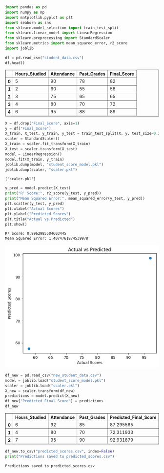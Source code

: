 ```python
import pandas as pd
import numpy as np
import matplotlib.pyplot as plt
import seaborn as sns
from sklearn.model_selection import train_test_split
from sklearn.linear_model import LinearRegression
from sklearn.preprocessing import StandardScaler
from sklearn.metrics import mean_squared_error, r2_score
import joblib
```


```python
df = pd.read_csv("student_data.csv")
df.head()
```




<div>
<style scoped>
    .dataframe tbody tr th:only-of-type {
        vertical-align: middle;
    }

    .dataframe tbody tr th {
        vertical-align: top;
    }

    .dataframe thead th {
        text-align: right;
    }
</style>
<table border="1" class="dataframe">
  <thead>
    <tr style="text-align: right;">
      <th></th>
      <th>Hours_Studied</th>
      <th>Attendance</th>
      <th>Past_Grades</th>
      <th>Final_Score</th>
    </tr>
  </thead>
  <tbody>
    <tr>
      <th>0</th>
      <td>5</td>
      <td>90</td>
      <td>78</td>
      <td>82</td>
    </tr>
    <tr>
      <th>1</th>
      <td>2</td>
      <td>60</td>
      <td>55</td>
      <td>58</td>
    </tr>
    <tr>
      <th>2</th>
      <td>3</td>
      <td>75</td>
      <td>65</td>
      <td>65</td>
    </tr>
    <tr>
      <th>3</th>
      <td>4</td>
      <td>80</td>
      <td>70</td>
      <td>72</td>
    </tr>
    <tr>
      <th>4</th>
      <td>6</td>
      <td>95</td>
      <td>88</td>
      <td>89</td>
    </tr>
  </tbody>
</table>
</div>




```python
X = df.drop("Final_Score", axis=1)
y = df["Final_Score"]
X_train, X_test, y_train, y_test = train_test_split(X, y, test_size=0.2, random_state=42)
scaler = StandardScaler()
X_train = scaler.fit_transform(X_train)
X_test = scaler.transform(X_test)
model = LinearRegression()
model.fit(X_train, y_train)
joblib.dump(model, "student_score_model.pkl")
joblib.dump(scaler, "scaler.pkl")
```




    ['scaler.pkl']




```python
y_pred = model.predict(X_test)
print("R² Score:", r2_score(y_test, y_pred))
print("Mean Squared Error:", mean_squared_error(y_test, y_pred))
plt.scatter(y_test, y_pred)
plt.xlabel("Actual Scores")
plt.ylabel("Predicted Scores")
plt.title("Actual vs Predicted")
plt.show()
```

    R² Score: 0.9962985504603445
    Mean Squared Error: 1.4074761874539978
    


    
![png](output_3_1.png)
    



```python
df_new = pd.read_csv("new_student_data.csv")
model = joblib.load("student_score_model.pkl")
scaler = joblib.load("scaler.pkl")
X_new = scaler.transform(df_new)
predictions = model.predict(X_new)
df_new["Predicted_Final_Score"] = predictions
df_new
```




<div>
<style scoped>
    .dataframe tbody tr th:only-of-type {
        vertical-align: middle;
    }

    .dataframe tbody tr th {
        vertical-align: top;
    }

    .dataframe thead th {
        text-align: right;
    }
</style>
<table border="1" class="dataframe">
  <thead>
    <tr style="text-align: right;">
      <th></th>
      <th>Hours_Studied</th>
      <th>Attendance</th>
      <th>Past_Grades</th>
      <th>Predicted_Final_Score</th>
    </tr>
  </thead>
  <tbody>
    <tr>
      <th>0</th>
      <td>6</td>
      <td>92</td>
      <td>85</td>
      <td>87.295565</td>
    </tr>
    <tr>
      <th>1</th>
      <td>4</td>
      <td>80</td>
      <td>70</td>
      <td>72.311933</td>
    </tr>
    <tr>
      <th>2</th>
      <td>7</td>
      <td>95</td>
      <td>90</td>
      <td>92.931879</td>
    </tr>
  </tbody>
</table>
</div>




```python
df_new.to_csv("predicted_scores.csv", index=False)
print("Predictions saved to predicted_scores.csv")
```

    Predictions saved to predicted_scores.csv
    


```python

```
